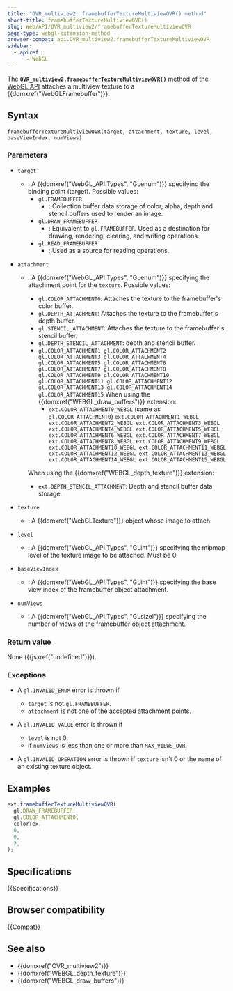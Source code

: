 ```yaml
---
title: "OVR_multiview2: framebufferTextureMultiviewOVR() method"
short-title: framebufferTextureMultiviewOVR()
slug: Web/API/OVR_multiview2/framebufferTextureMultiviewOVR
page-type: webgl-extension-method
browser-compat: api.OVR_multiview2.framebufferTextureMultiviewOVR
sidebar:
  - apiref:
      - WebGL
---
```


The **`OVR_multiview2.framebufferTextureMultiviewOVR()`**
method of the [WebGL API](/en-US/docs/Web/API/WebGL_API) attaches a multiview
texture to a {{domxref("WebGLFramebuffer")}}.

## Syntax

```js-nolint
framebufferTextureMultiviewOVR(target, attachment, texture, level, baseViewIndex, numViews)
```

### Parameters

- `target`
  - : A {{domxref("WebGL_API.Types", "GLenum")}} specifying the binding point (target). Possible values:
    - `gl.FRAMEBUFFER`
      - : Collection buffer data storage of color, alpha,
        depth and stencil buffers used to render an image.
    - `gl.DRAW_FRAMEBUFFER`
      - : Equivalent to `gl.FRAMEBUFFER`.
        Used as a destination for drawing, rendering, clearing, and writing operations.
    - `gl.READ_FRAMEBUFFER`
      - : Used as a source for reading operations.

- `attachment`
  - : A {{domxref("WebGL_API.Types", "GLenum")}} specifying the attachment point for the
    `texture`. Possible values:
    - `gl.COLOR_ATTACHMENT0`: Attaches the texture to the framebuffer's
      color buffer.
    - `gl.DEPTH_ATTACHMENT`: Attaches the texture to the framebuffer's
      depth buffer.
    - `gl.STENCIL_ATTACHMENT`: Attaches the texture to the framebuffer's
      stencil buffer.
    - `gl.DEPTH_STENCIL_ATTACHMENT`: depth and stencil buffer.
    - `gl.COLOR_ATTACHMENT1 gl.COLOR_ATTACHMENT2 gl.COLOR_ATTACHMENT3 gl.COLOR_ATTACHMENT4 gl.COLOR_ATTACHMENT5 gl.COLOR_ATTACHMENT6 gl.COLOR_ATTACHMENT7 gl.COLOR_ATTACHMENT8 gl.COLOR_ATTACHMENT9 gl.COLOR_ATTACHMENT10 gl.COLOR_ATTACHMENT11 gl.COLOR_ATTACHMENT12 gl.COLOR_ATTACHMENT13 gl.COLOR_ATTACHMENT14 gl.COLOR_ATTACHMENT15`
      When using the {{domxref("WEBGL_draw_buffers")}} extension:
      - `ext.COLOR_ATTACHMENT0_WEBGL` (same as
        `gl.COLOR_ATTACHMENT0`)
        `ext.COLOR_ATTACHMENT1_WEBGL ext.COLOR_ATTACHMENT2_WEBGL ext.COLOR_ATTACHMENT3_WEBGL ext.COLOR_ATTACHMENT4_WEBGL ext.COLOR_ATTACHMENT5_WEBGL ext.COLOR_ATTACHMENT6_WEBGL ext.COLOR_ATTACHMENT7_WEBGL ext.COLOR_ATTACHMENT8_WEBGL ext.COLOR_ATTACHMENT9_WEBGL ext.COLOR_ATTACHMENT10_WEBGL ext.COLOR_ATTACHMENT11_WEBGL ext.COLOR_ATTACHMENT12_WEBGL ext.COLOR_ATTACHMENT13_WEBGL ext.COLOR_ATTACHMENT14_WEBGL ext.COLOR_ATTACHMENT15_WEBGL`

    When using the {{domxref("WEBGL_depth_texture")}} extension:
    - `ext.DEPTH_STENCIL_ATTACHMENT`: Depth and stencil buffer data
      storage.

- `texture`
  - : A {{domxref("WebGLTexture")}} object whose image to attach.
- `level`
  - : A {{domxref("WebGL_API.Types", "GLint")}} specifying the mipmap level of the texture image to be
    attached. Must be 0.
- `baseViewIndex`
  - : A {{domxref("WebGL_API.Types", "GLint")}} specifying the base view index of the framebuffer object
    attachment.
- `numViews`
  - : A {{domxref("WebGL_API.Types", "GLsizei")}} specifying the number of views of the framebuffer object
    attachment.

### Return value

None ({{jsxref("undefined")}}).

### Exceptions

- A `gl.INVALID_ENUM` error is thrown if
  - `target` is not `gl.FRAMEBUFFER`.
  - `attachment` is not one of the accepted attachment points.

- A `gl.INVALID_VALUE` error is thrown if
  - `level` is not 0.
  - if `numViews` is less than one or more than
    `MAX_VIEWS_OVR`.

- A `gl.INVALID_OPERATION` error is thrown if `texture` isn't 0
  or the name of an existing texture object.

## Examples

```js
ext.framebufferTextureMultiviewOVR(
  gl.DRAW_FRAMEBUFFER,
  gl.COLOR_ATTACHMENT0,
  colorTex,
  0,
  0,
  2,
);
```

## Specifications

{{Specifications}}

## Browser compatibility

{{Compat}}

## See also

- {{domxref("OVR_multiview2")}}
- {{domxref("WEBGL_depth_texture")}}
- {{domxref("WEBGL_draw_buffers")}}
